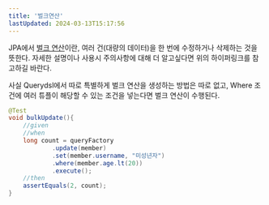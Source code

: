 ```yaml
---
title: '벌크연산'
lastUpdated: 2024-03-13T15:17:56
---
```


JPA에서 <a href="https://github.com/rlaisqls/TIL/blob/main/JPA/%EB%B2%8C%ED%81%AC%20%EC%97%B0%EC%82%B0.md">벌크 연산</a>이란, 여러 건(대량의 데이터)을 한 번에 수정하거나 삭제하는 것을 뜻한다. 자세한 설명이나 사용시 주의사항에 대해 더 알고싶다면 위의 하이퍼링크를 참고하길 바란다.

사실 Querydsl에서 따로 특별하게 벌크 연산을 생성하는 방법은 따로 없고, Where 조건에 여러 튜플이 해당할 수 있는 조건을 넣는다면 벌크 연산이 수행된다.

```java
@Test
void bulkUpdate(){
    //given
    //when
    long count = queryFactory
            .update(member)
            .set(member.username, "미성년자")
            .where(member.age.lt(20))
            .execute();
    //then
    assertEquals(2, count);
}
```
